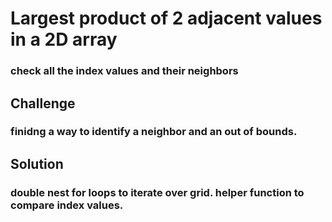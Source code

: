 # Largest product of 2 adjacent values in a 2D array
<!-- Short summary or background information -->
### check all the index values and their neighbors

## Challenge
<!-- Description of the challenge -->
### finidng a way to identify a neighbor and an out of bounds.

## Solution
<!-- Embedded whiteboard image -->
### double nest for loops to iterate over grid. helper function to compare index values.